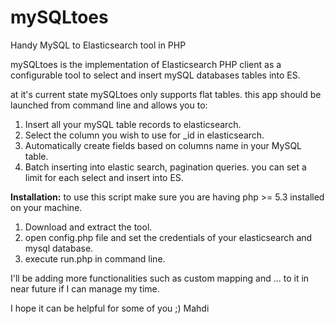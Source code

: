 # mySQLtoes
Handy MySQL to Elasticsearch tool in PHP

mySQLtoes is the implementation of Elasticsearch PHP client as a configurable tool to select and insert mySQL databases tables into ES.

at it's current state mySQLtoes only supports flat tables. this app should be launched from command line and allows you to:

1. Insert all your mySQL table records to elasticsearch.
2. Select the column you wish to use for _id in elasticsearch.
3. Automatically create fields based on columns name in your MySQL table.
4. Batch inserting into elastic search, pagination queries. you can set a limit for each select and insert into ES.

**Installation:**
to use this script make sure you are having php >= 5.3 installed on your machine.

 1. Download and extract the tool.
 2. open config.php file and set the credentials of your elasticsearch and mysql database.
 3. execute run.php in command line.


I'll be adding more functionalities such as custom mapping and ... to it in near future if I can manage my time.

I hope it can be helpful for some of you ;)
Mahdi
